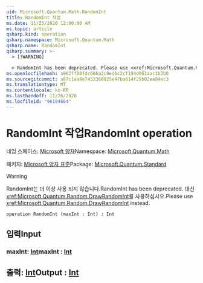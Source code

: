 ```yaml
---
uid: Microsoft.Quantum.Math.RandomInt
title: RandomInt 작업
ms.date: 11/25/2020 12:00:00 AM
ms.topic: article
qsharp.kind: operation
qsharp.namespace: Microsoft.Quantum.Math
qsharp.name: RandomInt
qsharp.summary: >-
  > [!WARNING]

  > RandomInt has been deprecated. Please use <xref:Microsoft.Quantum.Random.DrawRandomInt> instead.
ms.openlocfilehash: a902ff08fdc666a2c9ed6c2cf194d061aac1b3b0
ms.sourcegitcommit: a87c1aa8e7453360025e47ba614f25b02ea84ec3
ms.translationtype: MT
ms.contentlocale: ko-KR
ms.lasthandoff: 11/26/2020
ms.locfileid: "96194664"
---
```

# <a name="randomint-operation"></a><span data-ttu-id="7574d-102">RandomInt 작업</span><span class="sxs-lookup"><span data-stu-id="7574d-102">RandomInt operation</span></span>

<span data-ttu-id="7574d-103">네임 스페이스: [Microsoft 양자](xref:Microsoft.Quantum.Math)</span><span class="sxs-lookup"><span data-stu-id="7574d-103">Namespace: [Microsoft.Quantum.Math](xref:Microsoft.Quantum.Math)</span></span>

<span data-ttu-id="7574d-104">패키지: [Microsoft 양자 표준](https://nuget.org/packages/Microsoft.Quantum.Standard)</span><span class="sxs-lookup"><span data-stu-id="7574d-104">Package: [Microsoft.Quantum.Standard](https://nuget.org/packages/Microsoft.Quantum.Standard)</span></span>


> [!WARNING]
> <span data-ttu-id="7574d-105">RandomInt는 더 이상 사용 되지 않습니다.</span><span class="sxs-lookup"><span data-stu-id="7574d-105">RandomInt has been deprecated.</span></span> <span data-ttu-id="7574d-106">대신 <xref:Microsoft.Quantum.Random.DrawRandomInt>를 사용하십시오.</span><span class="sxs-lookup"><span data-stu-id="7574d-106">Please use <xref:Microsoft.Quantum.Random.DrawRandomInt> instead.</span></span>



```qsharp
operation RandomInt (maxInt : Int) : Int
```


## <a name="input"></a><span data-ttu-id="7574d-107">입력</span><span class="sxs-lookup"><span data-stu-id="7574d-107">Input</span></span>

### <a name="maxint--int"></a><span data-ttu-id="7574d-108">maxInt: [Int](xref:microsoft.quantum.lang-ref.int)</span><span class="sxs-lookup"><span data-stu-id="7574d-108">maxInt : [Int](xref:microsoft.quantum.lang-ref.int)</span></span>





## <a name="output--int"></a><span data-ttu-id="7574d-109">출력: [Int](xref:microsoft.quantum.lang-ref.int)</span><span class="sxs-lookup"><span data-stu-id="7574d-109">Output : [Int](xref:microsoft.quantum.lang-ref.int)</span></span>

